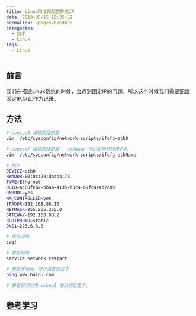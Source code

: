 ```yaml
---
title: Linux局域网配置静态IP
date: 2019-05-15 16:35:59
permalink: /pages/67edbc/
categories: 
  - 技术
  - Linux
tags: 
  - Linux
---
```


## 前言
我们在搭建Linux系统的时候，会遇到固定IP的问题，所以这个时候我们需要配置固定IP,以此作为记录。

<!--more-->

## 方法

```bash
# centos6 编辑网络配置
vim  /etc/sysconfig/network-scripts/ifcfg-eth0

# centos7 编辑网络配置 , ethName 指的是网络连接名称
vim  /etc/sysconfig/network-scripts/ifcfg-ethName

# 例子
DEVICE=eth0
HWADDR=00:0c:29:db:b4:73
TYPE=Ethernet
UUID=ac60feb2-bbaa-4135-b3c4-69fc4e4b7c8b
ONBOOT=yes
NM_CONTROLLED=yes
IPADDR=192.168.88.10
NETMASK=255.255.255.0
GATEWAY=192.168.88.2
BOOTPROTO=static
DNS1=223.6.6.6

# 保存退出
:wq!

# 重启网络
service network restart

# 重启成功后，可以试着验证下
ping www.baidu.com

# 接着就可以用 xsheel 快乐的玩耍了.

```

## [参考学习](https://blog.csdn.net/qq_26711103/article/details/81431653)